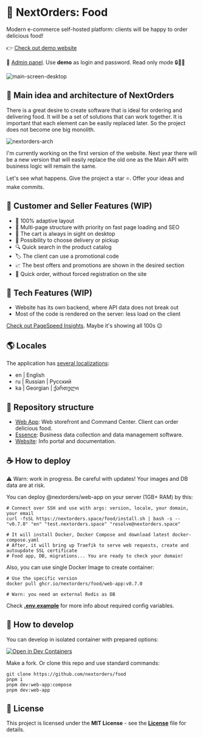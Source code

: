 # 🍔 NextOrders: Food
Modern e-commerce self-hosted platform: clients will be happy to order delicious food!

👉 [Check out demo website](https://demo.nextorders.space/)

🎯 [Admin panel](https://demo.nextorders.space/command-center). Use **demo** as login and password. Read only mode 🔒👮‍♂️

![main-screen-desktop](https://github.com/nextorders/food/blob/main/.github/media/main-screen-desktop.jpg?raw=true)

## 🍕 Main idea and architecture of NextOrders

There is a great desire to create software that is ideal for ordering and delivering food.
It will be a set of solutions that can work together. It is important that each element can be easily replaced later.
So the project does not become one big monolith.

![nextorders-arch](https://github.com/nextorders/food/blob/main/.github/media/next-orders-arch.png?raw=true)

I'm currently working on the first version of the website. Next year there will be a new version that will easily replace the old one as the Main API with business logic will remain the same.

Let's see what happens. Give the project a star ⭐. Offer your ideas and make commits.

## 🍣 Customer and Seller Features (WIP)

- 📱 100% adaptive layout
- 🤹 Multi-page structure with priority on fast page loading and SEO
- 🛒 The cart is always in sight on desktop
- 🚚 Possibility to choose delivery or pickup
- 🔍 Quick search in the product catalog
- 🏷️ The client can use a promotional code
- 📈 The best offers and promotions are shown in the desired section
- 🏁 Quick order, without forced registration on the site

## 🥪 Tech Features (WIP)

- Website has its own backend, where API data does not break out
- Most of the code is rendered on the server: less load on the client

[Check out PageSpeed Insights](https://pagespeed.web.dev/analysis?url=https%3A%2F%2Fdemo.nextorders.space%2F). Maybe it's showing all 100s 😉

## 🌎 Locales

The application has [several localizations](https://github.com/nextorders/food/tree/main/apps/web-app/i18n/locales):

- en | English
- ru | Russian | Русский
- ka | Georgian | ქართული

## 🥒 Repository structure

- [Web App](https://github.com/nextorders/food/tree/main/apps/web-app): Web storefront and Command Center. Client can order delicious food.
- [Essence](https://github.com/nextorders/food/tree/main/apps/essence): Business data collection and data management software.
- [Website](https://github.com/nextorders/food/tree/main/apps/website): Info portal and documentation.

## ☕ How to deploy

⚠️ Warn: work in progress. Be careful with updates! Your images and DB data are at risk.

You can deploy @nextorders/web-app on your server (1GB+ RAM) by this:

```shell
# Connect over SSH and use with args: version, locale, your domain, your email
curl -fsSL https://nextorders.space/food/install.sh | bash -s -- "v0.7.0" "en" "test.nextorders.space" "resolve@nextorders.space"

# It will install Docker, Docker Compose and download latest docker-compose.yaml
# After, it will bring up Traefik to serve web requests, create and autoupdate SSL certificate
# Food app, DB, migrations... You are ready to check your domain!
```

Also, you can use single Docker Image to create container:

```shell
# Use the specific version
docker pull ghcr.io/nextorders/food/web-app:v0.7.0

# Warn: you need an external Redis as DB
```

Check [**.env.example**](https://github.com/nextorders/food/tree/main/apps/web-app/.env.example) for more info about required config variables.

## 🍿 How to develop

You can develop in isolated container with prepared options:

[![Open in Dev Containers](https://img.shields.io/static/v1?label=Dev%20Containers&message=Open&color=blue&logo=visualstudiocode)](https://vscode.dev/redirect?url=vscode://ms-vscode-remote.remote-containers/cloneInVolume?url=https://github.com/nextorders/food)

Make a fork. Or clone this repo and use standard commands:

```shell
git clone https://github.com/nextorders/food
pnpm i
pnpm dev:web-app:compose
pnpm dev:web-app
```

## 🍰 License

This project is licensed under the **MIT License** - see the [**License**](https://github.com/nextorders/food/blob/main/LICENSE) file for details.
